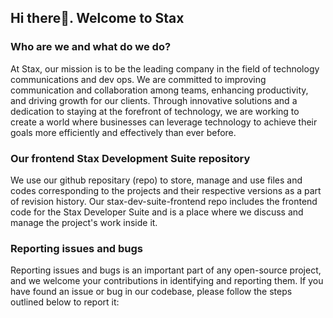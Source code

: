 ## Hi there👋. Welcome to Stax

### Who are we and what do we do?
At Stax, our mission is to be the leading company in the field of technology communications and dev ops. We are committed to improving communication and collaboration among teams, enhancing productivity, and driving growth for our clients. Through innovative solutions and a dedication to staying at the forefront of technology, we are working to create a world where businesses can leverage technology to achieve their goals more efficiently and effectively than ever before.

### Our frontend Stax Development Suite repository
We use our github repositary (repo) to store, manage and use files and codes corresponding to the projects and their respective versions as a part of revision history. Our stax-dev-suite-frontend repo includes the frontend code for the Stax Developer Suite and is a place where we discuss and manage the project's work inside it.

### Reporting issues and bugs
Reporting issues and bugs is an important part of any open-source project, and we welcome your contributions in identifying and reporting them. If you have found an issue or bug in our codebase, please follow the steps outlined below to report it:

<!--

**Here are some ideas to get you started:**

🙋‍♀️ A short introduction - what is your organization all about?
🌈 Contribution guidelines - how can the community get involved?
👩‍💻 Useful resources - where can the community find your docs? Is there anything else the community should know?
🍿 Fun facts - what does your team eat for breakfast?
🧙 Remember, you can do mighty things with the power of [Markdown](https://docs.github.com/github/writing-on-github/getting-started-with-writing-and-formatting-on-github/basic-writing-and-formatting-syntax)
-->
